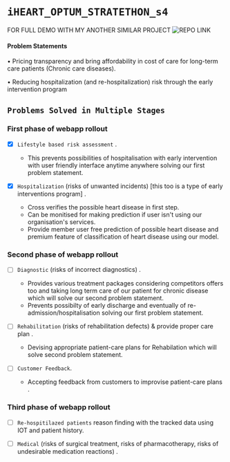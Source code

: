  
# ```iHEART_OPTUM_STRATETHON_s4```

FOR FULL DEMO WITH MY ANOTHER SIMILAR PROJECT 
![REPO LINK](https://github.com/codevshl/Diabetes-Predictor)

#### Problem Statements

• Pricing transparency and bring affordability in cost of care for long-term care 
patients (Chronic care diseases).

• Reducing hospitalization (and re-hospitalization) risk through the early
intervention program


 ## ```Problems Solved in Multiple Stages```

### First phase of webapp rollout 
  
  * [x] `Lifestyle based risk assessment` .
     - This prevents possibilities of hospitalisation with early intervention with user friendly interface anytime anywhere solving our first problem statement.

  * [x] `Hospitalization` (risks of unwanted incidents) [this too is a type of early interventions program] . 
     -  Cross verifies the possible heart disease in first step.
       - Can be monitised for making prediction if user isn't using our organisation's services.
       - Provide member user free prediction of possible heart disease and premium feature of classification of heart disease using our model.

### Second phase of webapp rollout
  
  * [ ] `Diagnostic` (risks of incorrect diagnostics) .
      - Provides various treatment packages considering competitors offers too and taking long term care of our patient for chronic disease which will solve our                second problem statement. 
      - Prevents possibilty of early discharge and eventually of re-admission/hospitalisation solving our first problem statement.
     
       
  * [ ] `Rehabilitation` (risks of rehabilitation defects) & provide proper care plan .
     - Devising appropriate patient-care plans for Rehabilation which will solve second problem statement.
 
  * [ ] `Customer Feedback`.
     - Accepting feedback from customers to improvise patient-care plans .

### Third phase of webapp rollout

  * [ ] `Re-hospitilazed patients` reason finding with the tracked data using IOT and patient history.

  * [ ] `Medical` (risks of surgical treatment, risks of pharmacotherapy, risks of undesirable medication reactions) .

 






